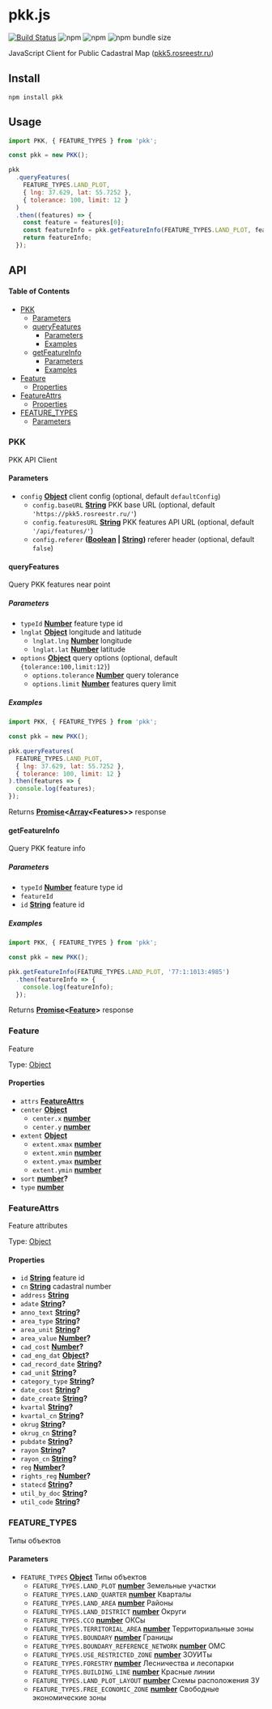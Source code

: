 # pkk.js

[![Build Status](https://img.shields.io/circleci/project/github/stepankuzmin/pkk.js.svg?style=popout)](https://circleci.com/gh/stepankuzmin/pkk.js)
![npm](https://img.shields.io/npm/v/pkk)
![npm](https://img.shields.io/npm/dt/pkk)
![npm bundle size](https://img.shields.io/bundlephobia/minzip/pkk)

JavaScript Client for Public Cadastral Map ([pkk5.rosreestr.ru](https://pkk5.rosreestr.ru))

## Install

```shell
npm install pkk
```

## Usage

```js
import PKK, { FEATURE_TYPES } from 'pkk';

const pkk = new PKK();

pkk
  .queryFeatures(
    FEATURE_TYPES.LAND_PLOT,
    { lng: 37.629, lat: 55.7252 },
    { tolerance: 100, limit: 12 }
  )
  .then((features) => {
    const feature = features[0];
    const featureInfo = pkk.getFeatureInfo(FEATURE_TYPES.LAND_PLOT, feature.attrs.id);
    return featureInfo;
  });
```

## API

<!-- Generated by documentation.js. Update this documentation by updating the source code. -->

#### Table of Contents

-   [PKK](#pkk)
    -   [Parameters](#parameters)
    -   [queryFeatures](#queryfeatures)
        -   [Parameters](#parameters-1)
        -   [Examples](#examples)
    -   [getFeatureInfo](#getfeatureinfo)
        -   [Parameters](#parameters-2)
        -   [Examples](#examples-1)
-   [Feature](#feature)
    -   [Properties](#properties)
-   [FeatureAttrs](#featureattrs)
    -   [Properties](#properties-1)
-   [FEATURE_TYPES](#feature_types)
    -   [Parameters](#parameters-3)

### PKK

PKK API Client

#### Parameters

-   `config` **[Object](https://developer.mozilla.org/docs/Web/JavaScript/Reference/Global_Objects/Object)** client config (optional, default `defaultConfig`)
    -   `config.baseURL` **[String](https://developer.mozilla.org/docs/Web/JavaScript/Reference/Global_Objects/String)** PKK base URL (optional, default `'https://pkk5.rosreestr.ru/'`)
    -   `config.featuresURL` **[String](https://developer.mozilla.org/docs/Web/JavaScript/Reference/Global_Objects/String)** PKK features API URL (optional, default `'/api/features/'`)
    -   `config.referer` **([Boolean](https://developer.mozilla.org/docs/Web/JavaScript/Reference/Global_Objects/Boolean) \| [String](https://developer.mozilla.org/docs/Web/JavaScript/Reference/Global_Objects/String))** referer header (optional, default `false`)

#### queryFeatures

Query PKK features near point

##### Parameters

-   `typeId` **[Number](https://developer.mozilla.org/docs/Web/JavaScript/Reference/Global_Objects/Number)** feature type id
-   `lnglat` **[Object](https://developer.mozilla.org/docs/Web/JavaScript/Reference/Global_Objects/Object)** longitude and latitude
    -   `lnglat.lng` **[Number](https://developer.mozilla.org/docs/Web/JavaScript/Reference/Global_Objects/Number)** longitude
    -   `lnglat.lat` **[Number](https://developer.mozilla.org/docs/Web/JavaScript/Reference/Global_Objects/Number)** latitude
-   `options` **[Object](https://developer.mozilla.org/docs/Web/JavaScript/Reference/Global_Objects/Object)** query options (optional, default `{tolerance:100,limit:12}`)
    -   `options.tolerance` **[Number](https://developer.mozilla.org/docs/Web/JavaScript/Reference/Global_Objects/Number)** query tolerance
    -   `options.limit` **[Number](https://developer.mozilla.org/docs/Web/JavaScript/Reference/Global_Objects/Number)** features query limit

##### Examples

```javascript
import PKK, { FEATURE_TYPES } from 'pkk';

const pkk = new PKK();

pkk.queryFeatures(
  FEATURE_TYPES.LAND_PLOT,
  { lng: 37.629, lat: 55.7252 },
  { tolerance: 100, limit: 12 }
).then(features => {
  console.log(features);
});
```

Returns **[Promise](https://developer.mozilla.org/docs/Web/JavaScript/Reference/Global_Objects/Promise)&lt;[Array](https://developer.mozilla.org/docs/Web/JavaScript/Reference/Global_Objects/Array)&lt;Features>>** response

#### getFeatureInfo

Query PKK feature info

##### Parameters

-   `typeId` **[Number](https://developer.mozilla.org/docs/Web/JavaScript/Reference/Global_Objects/Number)** feature type id
-   `featureId`  
-   `id` **[String](https://developer.mozilla.org/docs/Web/JavaScript/Reference/Global_Objects/String)** feature id

##### Examples

```javascript
import PKK, { FEATURE_TYPES } from 'pkk';

const pkk = new PKK();

pkk.getFeatureInfo(FEATURE_TYPES.LAND_PLOT, '77:1:1013:4985')
  .then(featureInfo => {
    console.log(featureInfo);
  });
```

Returns **[Promise](https://developer.mozilla.org/docs/Web/JavaScript/Reference/Global_Objects/Promise)&lt;[Feature](#feature)>** response

### Feature

Feature

Type: [Object](https://developer.mozilla.org/docs/Web/JavaScript/Reference/Global_Objects/Object)

#### Properties

-   `attrs` **[FeatureAttrs](#featureattrs)** 
-   `center` **[Object](https://developer.mozilla.org/docs/Web/JavaScript/Reference/Global_Objects/Object)** 
    -   `center.x` **[number](https://developer.mozilla.org/docs/Web/JavaScript/Reference/Global_Objects/Number)** 
    -   `center.y` **[number](https://developer.mozilla.org/docs/Web/JavaScript/Reference/Global_Objects/Number)** 
-   `extent` **[Object](https://developer.mozilla.org/docs/Web/JavaScript/Reference/Global_Objects/Object)** 
    -   `extent.xmax` **[number](https://developer.mozilla.org/docs/Web/JavaScript/Reference/Global_Objects/Number)** 
    -   `extent.xmin` **[number](https://developer.mozilla.org/docs/Web/JavaScript/Reference/Global_Objects/Number)** 
    -   `extent.ymax` **[number](https://developer.mozilla.org/docs/Web/JavaScript/Reference/Global_Objects/Number)** 
    -   `extent.ymin` **[number](https://developer.mozilla.org/docs/Web/JavaScript/Reference/Global_Objects/Number)** 
-   `sort` **[number](https://developer.mozilla.org/docs/Web/JavaScript/Reference/Global_Objects/Number)?** 
-   `type` **[number](https://developer.mozilla.org/docs/Web/JavaScript/Reference/Global_Objects/Number)** 

### FeatureAttrs

Feature attributes

Type: [Object](https://developer.mozilla.org/docs/Web/JavaScript/Reference/Global_Objects/Object)

#### Properties

-   `id` **[String](https://developer.mozilla.org/docs/Web/JavaScript/Reference/Global_Objects/String)** feature id
-   `cn` **[String](https://developer.mozilla.org/docs/Web/JavaScript/Reference/Global_Objects/String)** cadastral number
-   `address` **[String](https://developer.mozilla.org/docs/Web/JavaScript/Reference/Global_Objects/String)** 
-   `adate` **[String](https://developer.mozilla.org/docs/Web/JavaScript/Reference/Global_Objects/String)?** 
-   `anno_text` **[String](https://developer.mozilla.org/docs/Web/JavaScript/Reference/Global_Objects/String)?** 
-   `area_type` **[String](https://developer.mozilla.org/docs/Web/JavaScript/Reference/Global_Objects/String)?** 
-   `area_unit` **[String](https://developer.mozilla.org/docs/Web/JavaScript/Reference/Global_Objects/String)?** 
-   `area_value` **[Number](https://developer.mozilla.org/docs/Web/JavaScript/Reference/Global_Objects/Number)?** 
-   `cad_cost` **[Number](https://developer.mozilla.org/docs/Web/JavaScript/Reference/Global_Objects/Number)?** 
-   `cad_eng_dat` **[Object](https://developer.mozilla.org/docs/Web/JavaScript/Reference/Global_Objects/Object)?** 
-   `cad_record_date` **[String](https://developer.mozilla.org/docs/Web/JavaScript/Reference/Global_Objects/String)?** 
-   `cad_unit` **[String](https://developer.mozilla.org/docs/Web/JavaScript/Reference/Global_Objects/String)?** 
-   `category_type` **[String](https://developer.mozilla.org/docs/Web/JavaScript/Reference/Global_Objects/String)?** 
-   `date_cost` **[String](https://developer.mozilla.org/docs/Web/JavaScript/Reference/Global_Objects/String)?** 
-   `date_create` **[String](https://developer.mozilla.org/docs/Web/JavaScript/Reference/Global_Objects/String)?** 
-   `kvartal` **[String](https://developer.mozilla.org/docs/Web/JavaScript/Reference/Global_Objects/String)?** 
-   `kvartal_cn` **[String](https://developer.mozilla.org/docs/Web/JavaScript/Reference/Global_Objects/String)?** 
-   `okrug` **[String](https://developer.mozilla.org/docs/Web/JavaScript/Reference/Global_Objects/String)?** 
-   `okrug_cn` **[String](https://developer.mozilla.org/docs/Web/JavaScript/Reference/Global_Objects/String)?** 
-   `pubdate` **[String](https://developer.mozilla.org/docs/Web/JavaScript/Reference/Global_Objects/String)?** 
-   `rayon` **[String](https://developer.mozilla.org/docs/Web/JavaScript/Reference/Global_Objects/String)?** 
-   `rayon_cn` **[String](https://developer.mozilla.org/docs/Web/JavaScript/Reference/Global_Objects/String)?** 
-   `reg` **[Number](https://developer.mozilla.org/docs/Web/JavaScript/Reference/Global_Objects/Number)?** 
-   `rights_reg` **[Number](https://developer.mozilla.org/docs/Web/JavaScript/Reference/Global_Objects/Number)?** 
-   `statecd` **[String](https://developer.mozilla.org/docs/Web/JavaScript/Reference/Global_Objects/String)?** 
-   `util_by_doc` **[String](https://developer.mozilla.org/docs/Web/JavaScript/Reference/Global_Objects/String)?** 
-   `util_code` **[String](https://developer.mozilla.org/docs/Web/JavaScript/Reference/Global_Objects/String)?** 

### FEATURE_TYPES

Типы объектов

#### Parameters

-   `FEATURE_TYPES` **[Object](https://developer.mozilla.org/docs/Web/JavaScript/Reference/Global_Objects/Object)** Типы объектов
    -   `FEATURE_TYPES.LAND_PLOT` **[number](https://developer.mozilla.org/docs/Web/JavaScript/Reference/Global_Objects/Number)** Земельные участки
    -   `FEATURE_TYPES.LAND_QUARTER` **[number](https://developer.mozilla.org/docs/Web/JavaScript/Reference/Global_Objects/Number)** Кварталы
    -   `FEATURE_TYPES.LAND_AREA` **[number](https://developer.mozilla.org/docs/Web/JavaScript/Reference/Global_Objects/Number)** Районы
    -   `FEATURE_TYPES.LAND_DISTRICT` **[number](https://developer.mozilla.org/docs/Web/JavaScript/Reference/Global_Objects/Number)** Округи
    -   `FEATURE_TYPES.CCO` **[number](https://developer.mozilla.org/docs/Web/JavaScript/Reference/Global_Objects/Number)** ОКСы
    -   `FEATURE_TYPES.TERRITORIAL_AREA` **[number](https://developer.mozilla.org/docs/Web/JavaScript/Reference/Global_Objects/Number)** Территориальные зоны
    -   `FEATURE_TYPES.BOUNDARY` **[number](https://developer.mozilla.org/docs/Web/JavaScript/Reference/Global_Objects/Number)** Границы
    -   `FEATURE_TYPES.BOUNDARY_REFERENCE_NETWORK` **[number](https://developer.mozilla.org/docs/Web/JavaScript/Reference/Global_Objects/Number)** ОМС
    -   `FEATURE_TYPES.USE_RESTRICTED_ZONE` **[number](https://developer.mozilla.org/docs/Web/JavaScript/Reference/Global_Objects/Number)** ЗОУИТы
    -   `FEATURE_TYPES.FORESTRY` **[number](https://developer.mozilla.org/docs/Web/JavaScript/Reference/Global_Objects/Number)** Лесничества и лесопарки
    -   `FEATURE_TYPES.BUILDING_LINE` **[number](https://developer.mozilla.org/docs/Web/JavaScript/Reference/Global_Objects/Number)** Красные линии
    -   `FEATURE_TYPES.LAND_PLOT_LAYOUT` **[number](https://developer.mozilla.org/docs/Web/JavaScript/Reference/Global_Objects/Number)** Схемы расположения ЗУ
    -   `FEATURE_TYPES.FREE_ECONOMIC_ZONE` **[number](https://developer.mozilla.org/docs/Web/JavaScript/Reference/Global_Objects/Number)** Свободные экономические зоны
